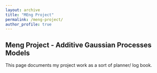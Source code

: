 ```yaml
---
layout: archive
title: "MEng Project"
permalink: /meng-project/
author_profile: true
---
```



## Meng Project - Additive Gaussian Processes Models

This page documents my project work as a sort of planner/ log book.
